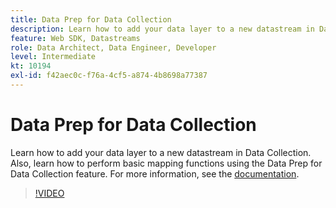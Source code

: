 ```yaml
---
title: Data Prep for Data Collection
description: Learn how to add your data layer to a new datastream in Data Collection.
feature: Web SDK, Datastreams
role: Data Architect, Data Engineer, Developer
level: Intermediate
kt: 10194
exl-id: f42aec0c-f76a-4cf5-a874-4b8698a77387
---
```

# Data Prep for Data Collection

Learn how to add your data layer to a new datastream in Data Collection. Also, learn how to perform basic mapping functions using the Data Prep for Data Collection feature. For more information, see the [documentation](https://experienceleague.adobe.com/docs/experience-platform/edge/fundamentals/datastreams.html#data-prep).

>[!VIDEO](https://video.tv.adobe.com/v/342120/?quality=12&learn=on)
